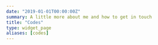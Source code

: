 ```yaml
---
date: "2019-01-01T00:00:00Z"
summary: A little more about me and how to get in touch
title: "Codes"
type: widget_page
aliases: [codes]
---
```

